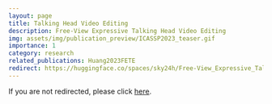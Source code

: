 ```yaml
---
layout: page
title: Talking Head Video Editing
description: Free-View Expressive Talking Head Video Editing
img: assets/img/publication_preview/ICASSP2023_teaser.gif
importance: 1
category: research
related_publications: Huang2023FETE
redirect: https://huggingface.co/spaces/sky24h/Free-View_Expressive_Talking_Head_Video_Editing
---
```


If you are not redirected, please click [here]("https://huggingface.co/spaces/sky24h/Free-View_Expressive_Talking_Head_Video_Editing).